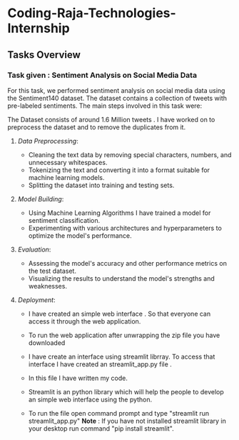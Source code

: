 # Coding-Raja-Technologies-Internship

## Tasks Overview

### Task given : Sentiment Analysis on Social Media Data

For this task, we performed sentiment analysis on social media data using the Sentiment140 dataset. The dataset contains a collection of tweets with pre-labeled sentiments. The main steps involved in this task were:

The Dataset consists of around 1.6 Million tweets . I have worked on to preprocess the dataset and to remove the duplicates from it.

1. *Data Preprocessing*: 
    - Cleaning the text data by removing special characters, numbers, and unnecessary whitespaces.
    - Tokenizing the text and converting it into a format suitable for machine learning models.
    - Splitting the dataset into training and testing sets.

2. *Model Building*:
    - Using Machine Learning Algorithms I have trained a model for sentiment classification.
    - Experimenting with various architectures and hyperparameters to optimize the model's performance.

3. *Evaluation*:
    - Assessing the model's accuracy and other performance metrics on the test dataset.
    - Visualizing the results to understand the model's strengths and weaknesses.

4. *Deployment*:
   - I have created an simple web interface . So that everyone can access it  through the web application.
   - To run the web application after unwrapping the zip file you have downloaded
  
   - I have create an interface using streamlit librray. To access that interface I have created an streamlit_app.py file .
   - In this file I have written my code.
   - Streamlit is an python library which will help the people to develop an simple web interface using the python.
   - To run the file open command prompt and type "streamlit run streamlit_app.py"
     **Note** : If you have not installed streamlit library in your desktop run command "pip install streamlit".
